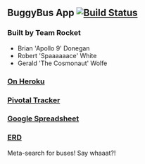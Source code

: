 ## BuggyBus App [![Build Status](https://travis-ci.org/crywolfe/buggy-bus-app.svg?branch=develop)](https://travis-ci.org/crywolfe/buggy-bus-app)

### Built by Team Rocket
*  Brian 'Apollo 9' Donegan
*  Robert 'Spaaaaaace' White
*  Gerald 'The Cosmonaut' Wolfe

### [On Heroku](http://lit-dusk-8730.herokuapp.com/)

### [Pivotal Tracker](https://www.pivotaltracker.com/s/projects/1067256#)

### [Google Spreadsheet](https://drive.google.com/?tab=mo&authuser=0#folders/0B-WKIr3Eehrgc3ItVW51MG9YdFU)

### [ERD](/ERD.pdf)

Meta-search for buses! Say whaaat?!
